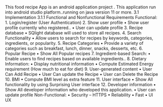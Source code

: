 This food recipe App is an android application project . This application run into android studio platform..running on java version 11 or more.
3.1 Implementation
   3.1.1 Functional and Nonfunctional Requirements
   Functional:
      1. Login/register (User Authentication)
      2. Show user profile
              • Show user profile currently who registered..
              • User can update profile
      3. Recipe database
              • SQlight database will used to store all recipes.
      4. Search Functionality
              • Allow users to search for recipes by keywords, categories, ingredients, or popularity.
      5. Recipe Categories
              • Provide a variety of categories such as breakfast, lunch, dinner, snacks, desserts, etc.
      6. Popular Recipe
              • Show All Popular recipes
      7. Ingredient-based Search:
              • Enable users to find recipes based on available ingredients..
      8. Dietary Information:
              • Display nutritional information
              • Compute Estimated Energy requirement (How much to eat for diet)
      9. User-generated content
              • User Can Add Recipe
              • User Can update the Recipe
              • User can Delete the Recipe
      10. BMI
              • Compute BMI level as extra feature
      11. User interface
              • Show All functionality by using Surprising User interface
      12. Developer information
              • Show All developer information who developed this application.
              • User can update profile
  Non-Functional:
      • Security – HTTPS
      • Reliability
      • Fast
      • UI UX

